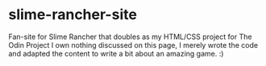 # slime-rancher-site
Fan-site for Slime Rancher that doubles as my HTML/CSS project for The Odin Project
I own nothing discussed on this page, I merely wrote the code and adapted the content to write a bit about an amazing game. :)